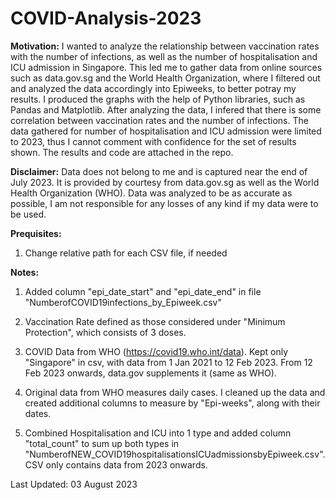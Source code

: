 # COVID-Analysis-2023
**Motivation:**
I wanted to analyze the relationship between vaccination rates with the number of infections, as well as the number of hospitalisation and ICU admission in Singapore. 
This led me to gather data from online sources such as data.gov.sg and the World Health Organization, where I filtered out and analyzed the data accordingly into Epiweeks, to better potray my results. I produced the graphs with the help of Python libraries, such as Pandas and Matplotlib. 
After analyzing the data, I infered that there is some correlation between vaccination rates and the number of infections. The data gathered for number of hospitalisation and ICU admission were limited to 2023, thus I cannot comment with confidence for the set of results shown. The results and code are attached in the repo.

**Disclaimer:**
Data does not belong to me and is captured near the end of July 2023. It is provided by courtesy from data.gov.sg as well as the World Health Organization (WHO). 
Data was analyzed to be as accurate as possible, I am not responsible for any losses of any kind if my data were to be used.

**Prequisites:**
1. Change relative path for each CSV file, if needed

**Notes:**
1. Added column "epi_date_start" and "epi_date_end" in file "NumberofCOVID19infections_by_Epiweek.csv"

2. Vaccination Rate defined as those considered under "Minimum Protection", which consists of 3 doses.

3. COVID Data from WHO (https://covid19.who.int/data). Kept only "Singapore" in csv, with data from 1 Jan 2021 to 12 Feb 2023. From 12 Feb 2023 onwards, data.gov supplements it (same as WHO).

4. Original data from WHO measures daily cases. I cleaned up the data and created additional columns to measure by "Epi-weeks", along with their dates.

5. Combined Hospitalisation and ICU into 1 type and added column "total_count" to sum up both types in "NumberofNEW_COVID19hospitalisationsICUadmissionsbyEpiweek.csv". CSV only contains data from 2023 onwards.

Last Updated: 03 August 2023
